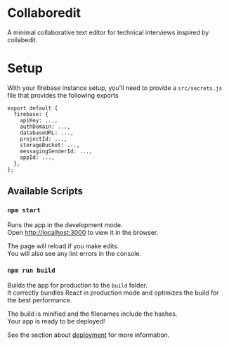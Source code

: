 # Collaboredit

A minimal collaborative text editor for technical interviews inspired by collabedit.

# Setup

With your firebase instance setup, you'll need to provide a `src/secrets.js` file that 
provides the following exports

```
export default {
  firebase: {
    apiKey: ...,
    authDomain: ...,
    databaseURL: ...,
    projectId: ...,
    storageBucket: ...,
    messagingSenderId: ...,
    appId: ...,
  },
};
```

## Available Scripts

### `npm start`

Runs the app in the development mode.\
Open [http://localhost:3000](http://localhost:3000) to view it in the browser.

The page will reload if you make edits.\
You will also see any lint errors in the console.

### `npm run build`

Builds the app for production to the `build` folder.\
It correctly bundles React in production mode and optimizes the build for the best performance.

The build is minified and the filenames include the hashes.\
Your app is ready to be deployed!

See the section about [deployment](https://facebook.github.io/create-react-app/docs/deployment) for more information.